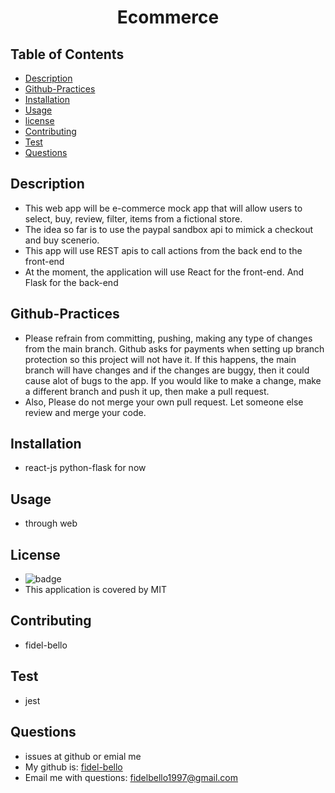 
   <h1 align="center">Ecommerce</h1>

   ## Table of Contents
   * [Description](#Description)
   * [Github-Practices](#Github-Practices)
   * [Installation](#Installation)
   * [Usage](#Usage)
   * [license](#License)
   * [Contributing](#Contributing)
   * [Test](#Test)
   * [Questions](#Questions)
   
   ## Description
   * This web app will be e-commerce mock app that will allow users to select, buy, review, filter, items from a fictional store.
   * The idea so far is to use the paypal sandbox api to mimick a checkout and buy scenerio.
   * This app will use REST apis to call actions from the back end to the front-end
   * At the moment, the application will use React for the front-end. And Flask for the back-end


   ## Github-Practices
   * Please refrain from committing, pushing, making any type of changes from the main branch. Github asks for payments when setting up branch protection so this project will not have it. If this happens, the main branch will have changes and if the changes are buggy, then it could cause alot of bugs to the app. If you would like to make a change, make a different branch and push it up, then make a pull request.
   * Also, Please do not merge your own pull request. Let someone else review and merge your code.

   
   ## Installation
   * react-js  python-flask for now 

   ## Usage 
   * through web 

   ## License
   * ![badge](https://img.shields.io/badge/license-MIT-blue)
   * This application is covered by MIT

   ## Contributing
   * fidel-bello

   ## Test
   * jest

   ## Questions
   * issues at github or emial me
   * My github is: [fidel-bello](https://github.com/fidel-bello)
   * Email me with questions: fidelbello1997@gmail.com

  